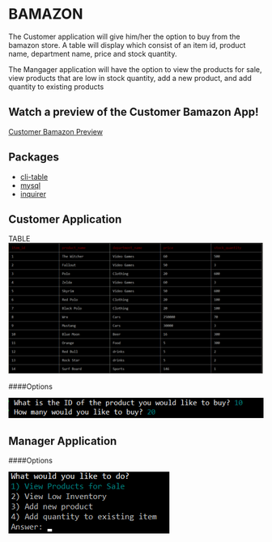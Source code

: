 # BAMAZON

The Customer application will give him/her the option to buy from the bamazon store. A table will display which consist of an item id, product name, department name,  price and  stock quantity.

The Mangager application will have the option to view the products for sale, view products that are low in stock quantity, add a new product, and add quantity to existing products 

## Watch a preview of the Customer Bamazon App!

[Customer Bamazon Preview](https://youtu.be/8PqQWWIKFxw)

## Packages

* [cli-table ](https://www.npmjs.com/package/cli-table)
* [mysql](https://www.npmjs.com/package/mysql)
* [inquirer ](https://www.npmjs.com/package/inquirer)

## Customer Application

TABLE
![Alt text](assets/table.png?raw=true "TABLE")

####Options

![Alt text](assets/customer.png?raw=true "TABLE")

## Manager Application

####Options

![Alt text](assets/manage.png?raw=true "TABLE")




